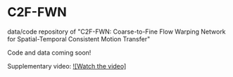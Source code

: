 # C2F-FWN
data/code repository of "C2F-FWN: Coarse-to-Fine Flow Warping Network for Spatial-Temporal Consistent Motion Transfer"

Code and data coming soon!

Supplementary video:
[![Watch the video]](https://youtu.be/THuQN1GXuGI)
